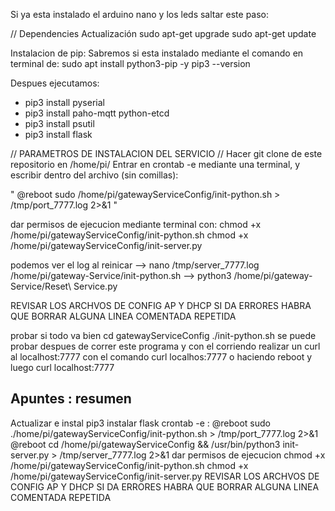 

Si ya esta instalado el arduino nano y los leds saltar este paso:

// Dependencies Actualización
sudo apt-get upgrade
sudo apt-get update

Instalacion de pip: Sabremos si esta instalado mediante el comando en terminal de: 
sudo apt install python3-pip -y pip3 --version

Despues ejecutamos:
- pip3 install pyserial
- pip3 install paho-mqtt python-etcd 
- pip3 install psutil
- pip3 install flask

// PARAMETROS DE INSTALACION DEL SERVICIO //
Hacer git clone de este repositorio en /home/pi/
Entrar en crontab -e mediante una terminal, y escribir dentro del archivo (sin comillas): 

"
@reboot sudo /home/pi/gatewayServiceConfig/init-python.sh > /tmp/port_7777.log 2>&1
"

dar permisos de ejecucion mediante terminal con: 
chmod +x /home/pi/gatewayServiceConfig/init-python.sh
chmod +x /home/pi/gatewayServiceConfig/init-server.py 

podemos ver el log al reinicar --> nano /tmp/server_7777.log /home/pi/gateway-Service/init-python.sh --> python3 /home/pi/gateway-Service/Reset\ Service.py

REVISAR LOS ARCHVOS DE CONFIG AP Y DHCP SI DA ERRORES HABRA QUE BORRAR ALGUNA LINEA COMENTADA REPETIDA

probar si todo va bien cd gatewayServiceConfig ./init-python.sh
se puede probar despues de correr este programa y con el corriendo realizar un curl al localhost:7777 con el comando curl localhos:7777
o haciendo reboot y luego curl localhost:7777

Apuntes : resumen
--------------------------------
Actualizar e instal pip3 
instalar flask
crontab -e :
@reboot sudo ./home/pi/gatewayServiceConfig/init-python.sh  > /tmp/port_7777.log 2>&1
@reboot cd /home/pi/gatewayServiceConfig && /usr/bin/python3 init-server.py > /tmp/server_7777.log 2>&1
dar permisos de ejecucion 
chmod +x /home/pi/gatewayServiceConfig/init-python.sh
chmod +x /home/pi/gatewayServiceConfig/init-server.py 
REVISAR LOS ARCHVOS DE CONFIG AP Y DHCP SI DA ERRORES HABRA QUE BORRAR ALGUNA LINEA COMENTADA REPETIDA
